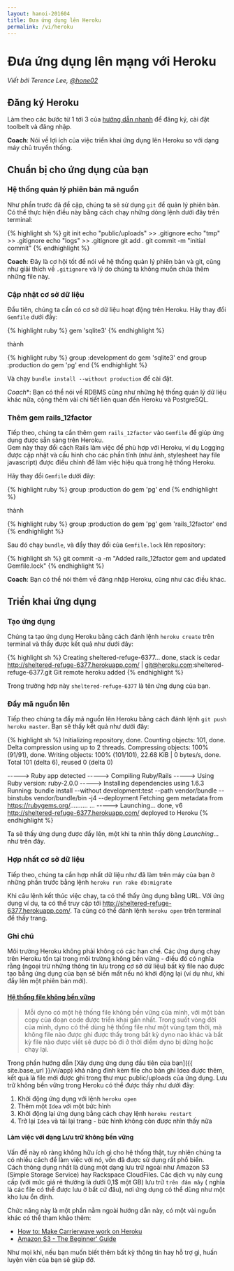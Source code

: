 ```yaml
---
layout: hanoi-201604
title: Đưa ứng dụng lên Heroku
permalink: /vi/heroku
---
```



# Đưa ứng dụng lên mạng với Heroku

*Viết bởi Terence Lee, [@hone02](https://twitter.com/hone02)*

## Đăng ký Heroku

Làm theo các bước từ 1 tới 3 của [hướng dẫn nhanh](https://devcenter.heroku.com/articles/quickstart) để đăng ký, cài đặt toolbelt và đăng nhập.  

**Coach**: Nói về lợi ích của việc triển khai ứng dụng lên Heroku so với dạng máy chủ truyền thống.  

## Chuẩn bị cho ứng dụng của bạn

### Hệ thống quản lý phiên bản mã nguồn

Như phần trước đã đề cập, chúng ta sẽ sử dụng `git` để quản lý phiên bản. Có thể thực hiện điều này bằng cách chạy những dòng lệnh dưới đây trên terminal:
  

{% highlight sh %}
git init
echo "public/uploads" >> .gitignore
echo "tmp" >> .gitignore
echo "logs" >> .gitignore
git add .
git commit -m "initial commit"
{% endhighlight %}

**Coach**: Đây là cơ hội tốt để nói về hệ thống quản lý phiên bản và git, cũng như giải thích về `.gitignore` và lý do chúng ta không muốn chứa thêm những file này.

### Cập nhật cơ sở dữ liệu

Đầu tiên, chúng ta cần có cơ sở dữ liệu hoạt động trên Heroku. Hãy thay đổi `Gemfile` dưới đây:

{% highlight ruby %}
gem 'sqlite3'
{% endhighlight %}

thành

{% highlight ruby %}
group :development do
  gem 'sqlite3'
end
group :production do
  gem 'pg'
end
{% endhighlight %}

Và chạy `bundle install --without production` để cài đặt.

*Coach**: Bạn có thể nói về RDBMS cũng như những hệ thống quản lý dữ liệu khác nữa, cộng thêm vài chi tiết liên quan đến Heroku và PostgreSQL.

### Thêm gem rails_12factor

Tiếp theo, chúng ta cần thêm gem `rails_12factor` vào `Gemfile` để giúp ứng dụng được sẵn sàng trên Heroku.    
Gem này thay đổi cách Rails làm việc để phù hợp với Heroku, ví dụ Logging được cập nhật và cấu hình cho các phần tĩnh (như ảnh, stylesheet hay file javascript) được điều chỉnh để làm việc hiệu quả trong hệ thống Heroku.

Hãy thay đổi `Gemfile` dưới đây:

{% highlight ruby %}
group :production do
  gem 'pg'
end
{% endhighlight %}

thành

{% highlight ruby %}
group :production do
  gem 'pg'
  gem 'rails_12factor'
end
{% endhighlight %}

Sau đó chạy `bundle`, và đẩy thay đổi của `Gemfile.lock` lên repository:

{% highlight sh %}
git commit -a -m "Added rails_12factor gem and updated Gemfile.lock"
{% endhighlight %}

**Coach**: Bạn có thể nói thêm về đăng nhập Heroku, cũng như các điều khác.  


## Triển khai ứng dụng

### Tạo ứng dụng

Chúng ta tạo ứng dụng Heroku bằng cách đánh lệnh `heroku create` trên terminal và thấy được kết quả như dưới đây:

{% highlight sh %}
Creating sheltered-refuge-6377... done, stack is cedar
http://sheltered-refuge-6377.herokuapp.com/ | git@heroku.com:sheltered-refuge-6377.git
Git remote heroku added
{% endhighlight %}

Trong trường hợp này `sheltered-refuge-6377` là tên ứng dụng của bạn.  

### Đẩy mã nguồn lên

Tiếp theo chúng ta đẩy mã nguồn lên Heroku bằng cách đánh lệnh `git push heroku master`. Bạn sẽ thấy kết quả như dưới đây:  

{% highlight sh %}
Initializing repository, done.
Counting objects: 101, done.
Delta compression using up to 2 threads.
Compressing objects: 100% (91/91), done.
Writing objects: 100% (101/101), 22.68 KiB | 0 bytes/s, done.
Total 101 (delta 6), reused 0 (delta 0)

-----> Ruby app detected
-----> Compiling Ruby/Rails
-----> Using Ruby version: ruby-2.0.0
-----> Installing dependencies using 1.6.3
       Running: bundle install --without development:test --path vendor/bundle --binstubs vendor/bundle/bin -j4 --deployment
       Fetching gem metadata from https://rubygems.org/..........
...
-----> Launching... done, v6
       http://sheltered-refuge-6377.herokuapp.com/ deployed to Heroku
{% endhighlight %}

Ta sẽ thấy ứng dụng được đẩy lên, một khi ta nhìn thấy dòng *Launching…* như trên đây.

### Hợp nhất cơ sở dữ liệu

Tiếp theo, chúng ta cần hợp nhất dữ liệu như đã làm trên máy của bạn ở những phần trước bằng lệnh `heroku run rake db:migrate`

Khi câu lệnh kết thúc việc chạy, ta có thể thấy ứng dụng bằng URL. Với ứng dụng ví dụ, ta có thể truy cập tới http://sheltered-refuge-6377.herokuapp.com/. Ta cũng có thể đánh lệnh `heroku open` trên terminal để thấy trang.

### Ghi chú

Môi trường Heroku không phải không có các hạn chế. Các ứng dụng chạy trên Heroku tồn tại trong môi trường không bền vững - điều đó có nghĩa rằng (ngoại trừ những thông tin lưu trong cơ sở dữ liệu) bất kỳ file nào được tạo bằng ứng dụng của bạn sẽ biến mất nếu nó khởi động lại (ví dụ như, khi đẩy lên một phiên bản mới).

#### [Hệ thống file không bền vững](https://devcenter.heroku.com/articles/dynos#ephemeral-filesystem)
> Mỗi dyno có một hệ thống file không bền vững của mình, với một bản copy của đoạn code được triển khai gần nhất. Trong suốt vòng đời của mình, dyno có thể dùng hệ thống file như một vùng tạm thời, mà không file nào được ghi được thấy trong bất kỳ dyno nào khác và bất kỳ file nào được viết sẽ được bỏ đi ở thời điểm dyno bị dừng hoặc chạy lại.

Trong phần hướng dẫn [Xây dựng ứng dụng đầu tiên của bạn]({{ site.base_url }}/vi/app) khả năng đính kèm file cho bản ghi Idea được thêm, kết quả là file mới được ghi trong thư mục public/uploads của ứng dụng. Lưu trữ không bền vững trong Heroku có thể được thấy như dưới đây:

1. Khởi động ứng dụng với lệnh `heroku open`
2. Thêm một `Idea` với một bức hình
3. Khởi động lại ứng dụng bằng cách chạy lệnh `heroku restart`
4. Trở lại `Idea` và tải lại trang - bức hình không còn được nhìn thấy nữa

#### Làm việc với dạng Lưu trữ không bền vững

Vấn đề này rõ ràng không hữu ích gì cho hệ thống thật, tuy nhiên chúng ta có nhiều cách để làm việc với nó, vốn đã được sử dụng rất phổ biến.  
Cách thông dụng nhất là dùng một dạng lưu trữ ngoài như Amazon S3 (Simple Storage Service) hay Rackspace CloudFiles. Các dịch vụ này cung cấp (với mức giá rẻ thường là dưới 0,1$ một GB) lưu trữ `trên đám mây` ( nghĩa là các file có thể được lưu ở bất cứ đâu), nơi ứng dụng có thể dùng như một kho lưu ổn định.

Chức năng này là một phần nằm ngoài hướng dẫn này, có một vài nguồn khác có thể tham khảo thêm:

* [How to: Make Carrierwave work on Heroku](https://github.com/carrierwaveuploader/carrierwave/wiki/How-to%3A-Make-Carrierwave-work-on-Heroku)
* [Amazon S3 - The Beginner' Guide](http://www.hongkiat.com/blog/amazon-s3-the-beginners-guide/)

Như mọi khi, nếu bạn muốn biết thêm bất kỳ thông tin hay hỗ trợ gì, huấn luyện viên của bạn sẽ giúp đỡ.

